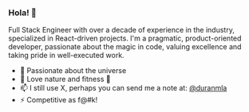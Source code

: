 ### Hola! 👋

Full Stack Engineer with over a decade of experience in the industry, specialized in React-driven projects. I'm a pragmatic, product-oriented developer, passionate about the magic in code, valuing excellence and taking pride in well-executed work.

- 🔭 Passionate about the universe
- 🌱 Love nature and fitness 💪
- 📫 I still use X, perhaps you can send me a note at: [@duranmla](https://x.com/duranmla)
- ⚡ Competitive as f@#k!

